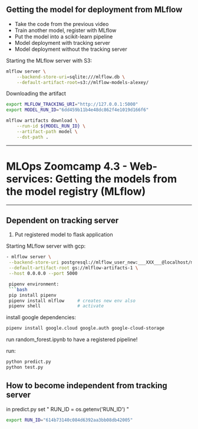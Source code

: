 ## Getting the model for deployment from MLflow

* Take the code from the previous video
* Train another model, register with MLflow
* Put the model into a scikit-learn pipeline
* Model deployment with tracking server
* Model deployment without the tracking server

Starting the MLflow server with S3:

```bash
mlflow server \
    --backend-store-uri=sqlite:///mlflow.db \
    --default-artifact-root=s3://mlflow-models-alexey/
```

Downloading the artifact

```bash
export MLFLOW_TRACKING_URI="http://127.0.0.1:5000"
export MODEL_RUN_ID="6dd459b11b4e48dc862f4e1019d166f6"

mlflow artifacts download \
    --run-id ${MODEL_RUN_ID} \
    --artifact-path model \
    --dst-path .
```

-----------------

# MLOps Zoomcamp 4.3 - Web-services: Getting the models from the model registry (MLflow)
---
## Dependent on tracking server

1) Put registered model to flask application

Starting MLflow server with gcp:

 ```bash
 - mlflow server \
  --backend-store-uri postgresql://mlflow_user_new:___XXX___@localhost/mlflow \
  --default-artifact-root gs://mlflow-artifacts-1 \
  --host 0.0.0.0 --port 5000

  pipenv environment:
  ```bash
  pip install pipenv
  pipenv install mlflow     # creates new env also
  pipenv shell              # activate
  ```

install google dependencies:
  ```bash
  pipenv install google.cloud google.auth google-cloud-storage
  ```
run random_forest.ipynb to have a registered pipeline!

run:
  ```bash
  python predict.py
  python test.py
  ```


## How to become independent from tracking server

in predict.py set "   RUN_ID = os.getenv('RUN_ID')   "

```bash
export RUN_ID="614b73140c084d6392aa3bb08db42005"
```